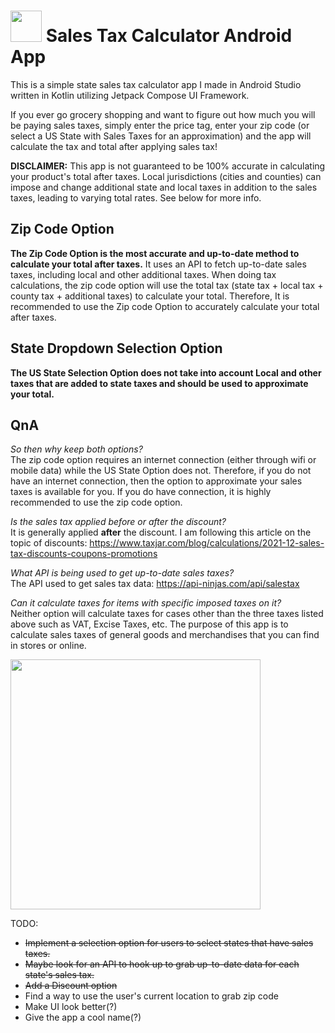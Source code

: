 # <img src="https://github.com/mylifeisoofed/Sales-Tax-Calculator/assets/58831022/6ee11dff-b3d3-4ee7-af5a-d78f5379e0b6" width="50" height="50"> Sales Tax Calculator Android App  
This is a simple state sales tax calculator app I made in Android Studio written in Kotlin utilizing Jetpack Compose UI Framework.

If you ever go grocery shopping and want to figure out how much you will be paying sales taxes, simply enter the price tag, enter your zip code (or select a US State with Sales Taxes for an approximation) and the app will calculate the tax and total after applying sales tax! 


**DISCLAIMER:** This app is not guaranteed to be 100% accurate in calculating your product's total after taxes. Local jurisdictions (cities and counties) can impose and change additional state and local taxes in addition to the sales taxes, leading to varying total rates. See below for more info.

## Zip Code Option
**The Zip Code Option is the most accurate and up-to-date method to calculate your total after taxes.** It uses an API to fetch up-to-date sales taxes, including local and other additional taxes. When doing tax calculations, the zip code option will use the total tax (state tax + local tax + county tax + additional taxes) to calculate your total. Therefore, It is recommended to use the Zip code Option to accurately calculate your total after taxes.  

## State Dropdown Selection Option
**The US State Selection Option does not take into account Local and other taxes that are added to state taxes and should be used to approximate your total.**  
  
## QnA
*So then why keep both options?*  
The zip code option requires an internet connection (either through wifi or mobile data) while the US State Option does not. Therefore, if you do not have an internet connection, then the option to approximate your sales taxes is available for you. If you do have connection, it is highly recommended to use the zip code option.

*Is the sales tax applied before or after the discount?*  
It is generally applied **after** the discount. I am following this article on the topic of discounts: https://www.taxjar.com/blog/calculations/2021-12-sales-tax-discounts-coupons-promotions  
  
*What API is being used to get up-to-date sales taxes?*  
The API used to get sales tax data: https://api-ninjas.com/api/salestax  
  
*Can it calculate taxes for items with specific imposed taxes on it?*  
Neither option will calculate taxes for cases other than the three taxes listed above such as VAT, Excise Taxes, etc. The purpose of this app is to calculate sales taxes of general goods and merchandises that you can find in stores or online.
  
  
<img src="https://github.com/mylifeisoofed/Sales-Tax-Calculator/assets/58831022/ac4be57b-790d-4d69-b241-ce59ed9e864a" width="400">

TODO:
- ~~Implement a selection option for users to select states that have sales taxes.~~
- ~~Maybe look for an API to hook up to grab up-to-date data for each state's sales tax.~~
- ~~Add a Discount option~~
- Find a way to use the user's current location to grab zip code
- Make UI look better(?)
- Give the app a cool name(?)
